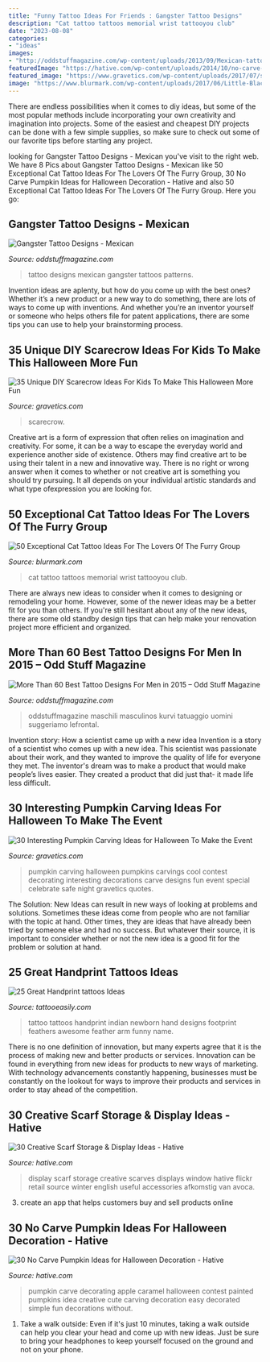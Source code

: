 ```yaml
---
title: "Funny Tattoo Ideas For Friends : Gangster Tattoo Designs"
description: "Cat tattoo tattoos memorial wrist tattooyou club"
date: "2023-08-08"
categories:
- "ideas"
images:
- "http://oddstuffmagazine.com/wp-content/uploads/2013/09/Mexican-tattoo-designs-10-599x800.jpg"
featuredImage: "https://hative.com/wp-content/uploads/2014/10/no-carve-pumpkin-ideas/4-caramel-apple.jpg"
featured_image: "https://www.gravetics.com/wp-content/uploads/2017/07/scarecrow-friends.jpg"
image: "https://www.blurmark.com/wp-content/uploads/2017/06/Little-Black-Cat-Memorial-Tattoo-On-Wrist.jpg"
---
```



There are endless possibilities when it comes to diy ideas, but some of the most popular methods include incorporating your own creativity and imagination into projects. Some of the easiest and cheapest DIY projects can be done with a few simple supplies, so make sure to check out some of our favorite tips before starting any project.

	

		
looking for Gangster Tattoo Designs - Mexican you've visit to the right web. We have 8 Pics about Gangster Tattoo Designs - Mexican like 50 Exceptional Cat Tattoo Ideas For The Lovers Of The Furry Group, 30 No Carve Pumpkin Ideas for Halloween Decoration - Hative and also 50 Exceptional Cat Tattoo Ideas For The Lovers Of The Furry Group. Here you go:
		
    
## Gangster Tattoo Designs - Mexican

<img loading=lazy src="http://oddstuffmagazine.com/wp-content/uploads/2013/09/Mexican-tattoo-designs-10-599x800.jpg" onerror="this.onerror=null;this.src='https://tse1.mm.bing.net/th?id=OIP.ePNzj_QIkqS8s4NCELHTKgHaJ5&amp;pid=15.1';" alt="Gangster Tattoo Designs - Mexican">

_Source: oddstuffmagazine.com_

>tattoo designs mexican gangster tattoos patterns. 

	

Invention ideas are aplenty, but how do you come up with the best ones? Whether it’s a new product or a new way to do something, there are lots of ways to come up with inventions. And whether you’re an inventor yourself or someone who helps others file for patent applications, there are some tips you can use to help your brainstorming process.

    
## 35 Unique DIY Scarecrow Ideas For Kids To Make This Halloween More Fun

<img loading=lazy src="https://www.gravetics.com/wp-content/uploads/2017/07/scarecrow-friends.jpg" onerror="this.onerror=null;this.src='https://tse2.mm.bing.net/th?id=OIP.oz8B3hzw0bb9uOQXpLiKpQHaLD&amp;pid=15.1';" alt="35 Unique DIY Scarecrow Ideas For Kids To Make This Halloween More Fun">

_Source: gravetics.com_

>scarecrow. 

	

Creative art is a form of expression that often relies on imagination and creativity. For some, it can be a way to escape the everyday world and experience another side of existence. Others may find creative art to be using their talent in a new and innovative way. There is no right or wrong answer when it comes to whether or not creative art is something you should try pursuing. It all depends on your individual artistic standards and what type ofexpression you are looking for.

    
## 50 Exceptional Cat Tattoo Ideas For The Lovers Of The Furry Group

<img loading=lazy src="https://www.blurmark.com/wp-content/uploads/2017/06/Little-Black-Cat-Memorial-Tattoo-On-Wrist.jpg" onerror="this.onerror=null;this.src='https://tse3.mm.bing.net/th?id=OIP.Ff5uzUCXhXkaYXZ8wYCnUAHaKp&amp;pid=15.1';" alt="50 Exceptional Cat Tattoo Ideas For The Lovers Of The Furry Group">

_Source: blurmark.com_

>cat tattoo tattoos memorial wrist tattooyou club. 

	

There are always new ideas to consider when it comes to designing or remodeling your home. However, some of the newer ideas may be a better fit for you than others. If you're still hesitant about any of the new ideas, there are some old standby design tips that can help make your renovation project more efficient and organized.

    
## More Than 60 Best Tattoo Designs For Men In 2015 – Odd Stuff Magazine

<img loading=lazy src="https://oddstuffmagazine.com/wp-content/uploads/2013/09/Best-tattoo-designs-for-Men-19-539x800.jpg" onerror="this.onerror=null;this.src='https://tse1.mm.bing.net/th?id=OIP.aaRd9T5jHle0MQaT48wnaAHaK_&amp;pid=15.1';" alt="More Than 60 Best Tattoo Designs For Men in 2015 – Odd Stuff Magazine">

_Source: oddstuffmagazine.com_

>oddstuffmagazine maschili masculinos kurvi tatuaggio uomini suggeriamo lefrontal. 

	

Invention story: How a scientist came up with a new idea
Invention is a story of a scientist who comes up with a new idea. This scientist was passionate about their work, and they wanted to improve the quality of life for everyone they met. The inventor's dream was to make a product that would make people’s lives easier. They created a product that did just that- it made life less difficult.

    
## 30 Interesting Pumpkin Carving Ideas For Halloween To Make The Event

<img loading=lazy src="http://www.gravetics.com/wp-content/uploads/2017/07/Happy-Halloween-to-those-who-celebrate-it-Have-a-Safe-and-Fun-Night-and-4-those-followers-who-dont-celebrate-Have-a-Safe-night-as-while.jpg" onerror="this.onerror=null;this.src='https://tse4.mm.bing.net/th?id=OIP.L1m3fC1t_xhNsocS3QbL2gHaLI&amp;pid=15.1';" alt="30 Interesting Pumpkin Carving Ideas for Halloween To Make the Event">

_Source: gravetics.com_

>pumpkin carving halloween pumpkins carvings cool contest decorating interesting decorations carve designs fun event special celebrate safe night gravetics quotes. 

	

The Solution:
New Ideas can result in new ways of looking at problems and solutions. Sometimes these ideas come from people who are not familiar with the topic at hand. Other times, they are ideas that have already been tried by someone else and had no success. But whatever their source, it is important to consider whether or not the new idea is a good fit for the problem or solution at hand.

    
## 25 Great Handprint Tattoos Ideas

<img loading=lazy src="http://www.tattooeasily.com/wp-content/uploads/2013/08/handprint-tattoo-23.jpeg" onerror="this.onerror=null;this.src='https://tse1.mm.bing.net/th?id=OIP.JzAXfqKEaf3GbCg4P-I1YgHaJ3&amp;pid=15.1';" alt="25 Great Handprint tattoos Ideas">

_Source: tattooeasily.com_

>tattoo tattoos handprint indian newborn hand designs footprint feathers awesome feather arm funny name. 

	

There is no one definition of innovation, but many experts agree that it is the process of making new and better products or services. Innovation can be found in everything from new ideas for products to new ways of marketing. With technology advancements constantly happening, businesses must be constantly on the lookout for ways to improve their products and services in order to stay ahead of the competition.

    
## 30 Creative Scarf Storage &amp; Display Ideas - Hative

<img loading=lazy src="https://hative.com/wp-content/uploads/2015/03/scarf-storage-ideas/28-creative-scarf-storage-and-display-ideas.jpg" onerror="this.onerror=null;this.src='https://tse1.mm.bing.net/th?id=OIP.tHcBPHAZqT_1oE7QXYolywHaJ4&amp;pid=15.1';" alt="30 Creative Scarf Storage &amp; Display Ideas - Hative">

_Source: hative.com_

>display scarf storage creative scarves displays window hative flickr retail source winter english useful accessories afkomstig van avoca. 

	

3. create an app that helps customers buy and sell products online 

    
## 30 No Carve Pumpkin Ideas For Halloween Decoration - Hative

<img loading=lazy src="https://hative.com/wp-content/uploads/2014/10/no-carve-pumpkin-ideas/4-caramel-apple.jpg" onerror="this.onerror=null;this.src='https://tse4.mm.bing.net/th?id=OIP.ZVifJVHUjIqDMw6u-qCJdAHaJ4&amp;pid=15.1';" alt="30 No Carve Pumpkin Ideas for Halloween Decoration - Hative">

_Source: hative.com_

>pumpkin carve decorating apple caramel halloween contest painted pumpkins idea creative cute carving decoration easy decorated simple fun decorations without. 

	

1. Take a walk outside: Even if it's just 10 minutes, taking a walk outside can help you clear your head and come up with new ideas. Just be sure to bring your headphones to keep yourself focused on the ground and not on your phone.

